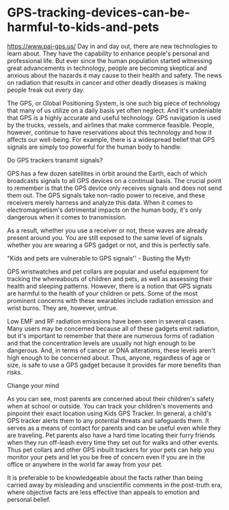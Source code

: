 # GPS-tracking-devices-can-be-harmful-to-kids-and-pets
https://www.paj-gps.us/
Day in and day out, there are new technologies to learn about. They have the capability to enhance people's personal and professional life. But ever since the human population started witnessing great advancements in technology, people are becoming skeptical and anxious about the hazards it may cause to their health and safety. The news on radiation that results in cancer and other deadly diseases is making people freak out every day.

The GPS, or Global Positioning System, is one such big piece of technology that many of us utilize on a daily basis yet often neglect. And it's undeniable that GPS is a highly accurate and useful technology. GPS navigation is used by the trucks, vessels, and airlines that make commerce feasible. People, however, continue to have reservations about this technology and how it affects our well-being. For example, there is a widespread belief that GPS signals are simply too powerful for the human body to handle.

Do GPS trackers transmit signals?

GPS has a few dozen satellites in orbit around the Earth, each of which broadcasts signals to all GPS devices on a continual basis. The crucial point to remember is that the GPS device only receives signals and does not send them out. The GPS signals take non-radio power to receive, and these receivers merely harness and analyze this data. When it comes to electromagnetism's detrimental impacts on the human body, it's only dangerous when it comes to transmission.

As a result, whether you use a receiver or not, these waves are already present around you. You are still exposed to the same level of signals whether you are wearing a GPS gadget or not, and this is perfectly safe.


"Kids and pets are vulnerable to GPS signals'' - Busting the Myth

GPS wristwatches and pet collars are popular and useful equipment for tracking the whereabouts of children and pets, as well as assessing their health and sleeping patterns. However, there is a notion that GPS signals are harmful to the health of your children or pets. Some of the most prominent concerns with these wearables include radiation emission and wrist burns. They are, however, untrue.

Low EMF and RF radiation emissions have been seen in several cases. Many users may be concerned because all of these gadgets emit radiation, but it's important to remember that there are numerous forms of radiation and that the concentration levels are usually not high enough to be dangerous. And, in terms of cancer or DNA alterations, these levels aren't high enough to be concerned about. Thus, anyone, regardless of age or size, is safe to use a GPS gadget because it provides far more benefits than risks.

Change your mind

As you can see, most parents are concerned about their children's safety when at school or outside. You can track your children's movements and pinpoint their exact location using Kids GPS Tracker. In general, a child's GPS tracker alerts them to any potential threats and safeguards them. It serves as a means of contact for parents and can be useful even while they are traveling. Pet parents also have a hard time locating their furry friends when they run off-leash every time they set out for walks and other events. Thus pet collars and other GPS inbuilt trackers for your pets can help you monitor your pets and let you be free of concern even if you are in the office or anywhere in the world far away from your pet.

It is preferable to be knowledgeable about the facts rather than being carried away by misleading and unscientific comments in the post-truth era, where objective facts are less effective than appeals to emotion and personal belief.
